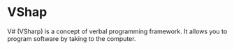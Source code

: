 # VShap
V# (VSharp) is a concept of verbal programming framework. It allows you to program software by taking to the computer.
